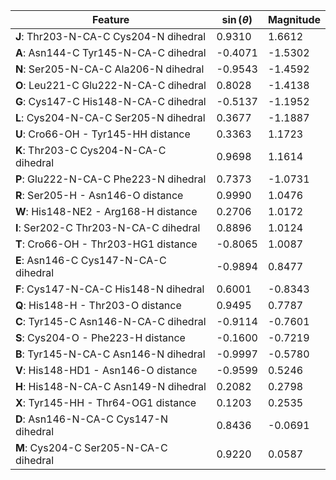 | Feature | $\sin \left( \theta \right)$ | Magnitude |
|---------|------------|-----------|
| **J**: Thr203-N-CA-C Cys204-N dihedral | 0.9310 | 1.6612 |
| **A**: Asn144-C Tyr145-N-CA-C dihedral | -0.4071 | -1.5302 |
| **N**: Ser205-N-CA-C Ala206-N dihedral | -0.9543 | -1.4592 |
| **O**: Leu221-C Glu222-N-CA-C dihedral | 0.8028 | -1.4138 |
| **G**: Cys147-C His148-N-CA-C dihedral | -0.5137 | -1.1952 |
| **L**: Cys204-N-CA-C Ser205-N dihedral | 0.3677 | -1.1887 |
| **U**: Cro66-OH - Tyr145-HH distance | 0.3363 | 1.1723 |
| **K**: Thr203-C Cys204-N-CA-C dihedral | 0.9698 | 1.1614 |
| **P**: Glu222-N-CA-C Phe223-N dihedral | 0.7373 | -1.0731 |
| **R**: Ser205-H - Asn146-O distance | 0.9990 | 1.0476 |
| **W**: His148-NE2 - Arg168-H distance | 0.2706 | 1.0172 |
| **I**: Ser202-C Thr203-N-CA-C dihedral | 0.8896 | 1.0124 |
| **T**: Cro66-OH - Thr203-HG1 distance | -0.8065 | 1.0087 |
| **E**: Asn146-C Cys147-N-CA-C dihedral | -0.9894 | 0.8477 |
| **F**: Cys147-N-CA-C His148-N dihedral | 0.6001 | -0.8343 |
| **Q**: His148-H - Thr203-O distance | 0.9495 | 0.7787 |
| **C**: Tyr145-C Asn146-N-CA-C dihedral | -0.9114 | -0.7601 |
| **S**: Cys204-O - Phe223-H distance | -0.1600 | -0.7219 |
| **B**: Tyr145-N-CA-C Asn146-N dihedral | -0.9997 | -0.5780 |
| **V**: His148-HD1 - Asn146-O distance | -0.9599 | 0.5246 |
| **H**: His148-N-CA-C Asn149-N dihedral | 0.2082 | 0.2798 |
| **X**: Tyr145-HH - Thr64-OG1 distance | 0.1203 | 0.2535 |
| **D**: Asn146-N-CA-C Cys147-N dihedral | 0.8436 | -0.0691 |
| **M**: Cys204-C Ser205-N-CA-C dihedral | 0.9220 | 0.0587 |
